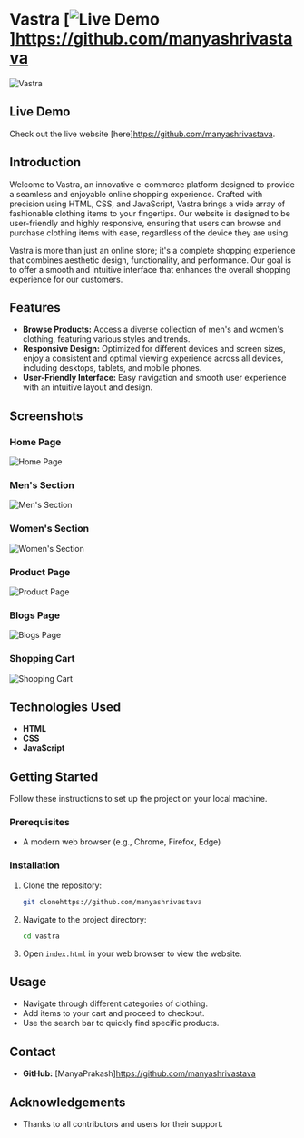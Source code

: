 # Vastra [![Live Demo](https://img.shields.io/badge/Live%20Demo-Visit-blue)]https://github.com/manyashrivastava

![Vastra](./img/misc/index.png)

## Live Demo

Check out the live website [here]https://github.com/manyashrivastava.

## Introduction

Welcome to Vastra, an innovative e-commerce platform designed to provide a seamless and enjoyable online shopping experience. Crafted with precision using HTML, CSS, and JavaScript, Vastra brings a wide array of fashionable clothing items to your fingertips. Our website is designed to be user-friendly and highly responsive, ensuring that users can browse and purchase clothing items with ease, regardless of the device they are using.

Vastra is more than just an online store; it's a complete shopping experience that combines aesthetic design, functionality, and performance. Our goal is to offer a smooth and intuitive interface that enhances the overall shopping experience for our customers.

## Features

- **Browse Products:** Access a diverse collection of men's and women's clothing, featuring various styles and trends.
- **Responsive Design:** Optimized for different devices and screen sizes, enjoy a consistent and optimal viewing experience across all devices, including desktops, tablets, and mobile phones.
- **User-Friendly Interface:** Easy navigation and smooth user experience with an intuitive layout and design.

## Screenshots

### Home Page
![Home Page](./img/misc/home.png)

### Men's Section
![Men's Section](./img/misc/men.png)

### Women's Section
![Women's Section](./img/misc/women.png)

### Product Page
![Product Page](./img/misc/product.png)

### Blogs Page
![Blogs Page](./img/misc/blog.png)

### Shopping Cart
![Shopping Cart](./img/misc/cart.png)

## Technologies Used

- **HTML**
- **CSS**
- **JavaScript**

## Getting Started

Follow these instructions to set up the project on your local machine.

### Prerequisites

- A modern web browser (e.g., Chrome, Firefox, Edge)

### Installation

1. Clone the repository:
    ```sh
    git clonehttps://github.com/manyashrivastava
    ```

2. Navigate to the project directory:
    ```sh
    cd vastra
    ```

3. Open `index.html` in your web browser to view the website.

## Usage

- Navigate through different categories of clothing.
- Add items to your cart and proceed to checkout.
- Use the search bar to quickly find specific products.

## Contact

- **GitHub:** [ManyaPrakash]https://github.com/manyashrivastava

## Acknowledgements

- Thanks to all contributors and users for their support.

